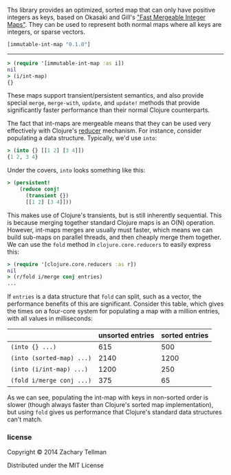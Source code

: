 Ths library provides an optimized, sorted map that can only have positive integers as keys, based on Okasaki and Gill's ["Fast Mergeable Integer Maps"](https://www.lri.fr/~filliatr/ftp/ocaml/ds/ptset.ml).  They can be used to represent both normal maps where all keys are integers, or sparse vectors.

```clj
[immutable-int-map "0.1.0"]
```

---

```clj
> (require '[immutable-int-map :as i])
nil
> (i/int-map)
{}
```

These maps support transient/persistent semantics, and also provide special `merge`, `merge-with`, `update`, and `update!` methods that provide significantly faster performance than their normal Clojure counterparts.

The fact that int-maps are mergeable means that they can be used very effectively with Clojure's [reducer](http://clojure.com/blog/2012/05/08/reducers-a-library-and-model-for-collection-processing.html) mechanism.  For instance, consider populating a data structure.  Typically, we'd use `into`:

```clj
> (into {} [[1 2] [3 4]])
{1 2, 3 4}
```

Under the covers, `into` looks something like this:

```clj
> (persistent!
    (reduce conj!
      (transient {})
      [[1 2] [3 4]]))
```

This makes use of Clojure's transients, but is still inherently sequential.  This is because merging together standard Clojure maps is an O(N) operation.  However, int-maps merges are usually must faster, which means we can build sub-maps on parallel threads, and then cheaply merge them together.  We can use the `fold` method in `clojure.core.reducers` to easily express this:

```clj
> (require '[clojure.core.reducers :as r])
nil
> (r/fold i/merge conj entries)
...
```

If `entries` is a data structure that `fold` can split, such as a vector, the performance benefits of this are significant.  Consider this table, which gives the times on a four-core system for populating a map with a million entries, with all values in milliseconds:

| | unsorted entries | sorted entries |
|----|------------------|-------------|
| `(into {} ...)` | 615 | 500 |
| `(into (sorted-map) ...)` | 2140 | 1200 |
| `(into (i/int-map) ...)` | 1200 | 250 |
| `(fold i/merge conj ...)` | 375 | 65 |

As we can see, populating the int-map with keys in non-sorted order is slower (though always faster than Clojure's sorted map implementation), but using `fold` gives us performance that Clojure's standard data structures can't match.


### license

Copyright © 2014 Zachary Tellman

Distributed under the MIT License
